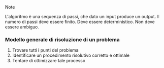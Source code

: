 >[!note]
>L'algoritmo è una sequenza di passi, che dato un input produce un output.
>Il numero di passi deve essere finito. Deve essere deterministico. Non deve essere ambiguo.

### Modello generale di risoluzione di un problema
1. Trovare tutti i punti del problema
2. Identificare un procedimento risolutivo corretto e ottimale
3. Tentare di ottimizzare tale processo


